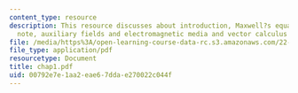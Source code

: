 ```yaml
---
content_type: resource
description: This resource discusses about introduction, Maxwell?s equations, historical
  note, auxiliary fields and electromagnetic media and vector calculus and notation.
file: /media/https%3A/open-learning-course-data-rc.s3.amazonaws.com/22-105-electromagnetic-interactions-fall-2005/00792e7e1aa2eae67ddae270022c044f_chap1.pdf
file_type: application/pdf
resourcetype: Document
title: chap1.pdf
uid: 00792e7e-1aa2-eae6-7dda-e270022c044f
---
```

